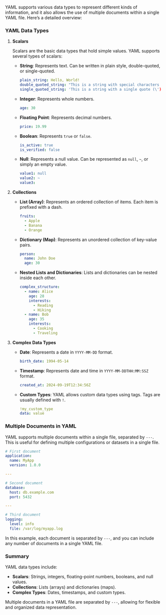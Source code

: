 YAML supports various data types to represent different kinds of information, and it also allows the use of multiple documents within a single YAML file. Here’s a detailed overview:

### YAML Data Types

1. **Scalars**

   Scalars are the basic data types that hold simple values. YAML supports several types of scalars:

   - **String**: Represents text. Can be written in plain style, double-quoted, or single-quoted.

     ```yaml
     plain_string: Hello, World!
     double_quoted_string: "This is a string with special characters like \n and \"quotes\"."
     single_quoted_string: 'This is a string with a single quote (\') and \n is just text.'
     ```

   - **Integer**: Represents whole numbers.

     ```yaml
     age: 30
     ```

   - **Floating Point**: Represents decimal numbers.

     ```yaml
     price: 19.99
     ```

   - **Boolean**: Represents `true` or `false`.

     ```yaml
     is_active: true
     is_verified: false
     ```

   - **Null**: Represents a null value. Can be represented as `null`, `~`, or simply an empty value.

     ```yaml
     value1: null
     value2: ~
     value3: 
     ```

2. **Collections**

   - **List (Array)**: Represents an ordered collection of items. Each item is prefixed with a dash.

     ```yaml
     fruits:
       - Apple
       - Banana
       - Orange
     ```

   - **Dictionary (Map)**: Represents an unordered collection of key-value pairs.

     ```yaml
     person:
       name: John Doe
       age: 30
     ```

   - **Nested Lists and Dictionaries**: Lists and dictionaries can be nested inside each other.

     ```yaml
     complex_structure:
       - name: Alice
         age: 28
         interests:
           - Reading
           - Hiking
       - name: Bob
         age: 35
         interests:
           - Cooking
           - Traveling
     ```

3. **Complex Data Types**

   - **Date**: Represents a date in `YYYY-MM-DD` format.

     ```yaml
     birth_date: 1994-05-14
     ```

   - **Timestamp**: Represents date and time in `YYYY-MM-DDTHH:MM:SSZ` format.

     ```yaml
     created_at: 2024-09-19T12:34:56Z
     ```

   - **Custom Types**: YAML allows custom data types using tags. Tags are usually defined with `!`.

     ```yaml
     !my_custom_type
     data: value
     ```

### Multiple Documents in YAML

YAML supports multiple documents within a single file, separated by `---`. This is useful for defining multiple configurations or datasets in a single file.

```yaml
# First document
application:
  name: MyApp
  version: 1.0.0

---

# Second document
database:
  host: db.example.com
  port: 5432

---

# Third document
logging:
  level: info
  file: /var/log/myapp.log
```

In this example, each document is separated by `---`, and you can include any number of documents in a single YAML file.

### Summary

YAML data types include:

- **Scalars**: Strings, integers, floating-point numbers, booleans, and null values.
- **Collections**: Lists (arrays) and dictionaries (maps).
- **Complex Types**: Dates, timestamps, and custom types.

Multiple documents in a YAML file are separated by `---`, allowing for flexible and organized data representation.
